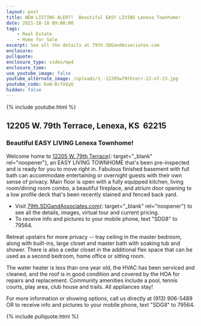```yaml
---
layout: post
title: NEW LISTING ALERT!  Beautiful EASY LIVING Lenexa Townhome!
date: 2021-10-18 09:00:00
tags:
    - Real Estate
    - Home for Sale
excerpt: See all the details at 79th.SDGandAssociates.com
enclosure:
pullquote:
enclosure_type: video/mp4
enclosure_time:
use_youtube_image: false
youtube_alternate_image: /uploads/1--12205w79thterr-22-of-23.jpg
youtube_code: 6oW-BcfoQyQ
hidden: false
---
```

{% include youtube.html %}

## 12205 W. 79th Terrace, Lenexa, KS&nbsp; 62215

### Beautiful EASY LIVING Lenexa Townhome\!

Welcome home to [12205 W. 79th Terrace](http://79th.SDGandAssociates.com){: target="_blank" rel="noopener"}, an EASY LIVING TOWNHOME that's been pre-inspected and is ready for you to move right in. Fabulous finished basement with full bath can accommodate entertaining or overnight guests with their own sense of privacy. Main floor is open with a fully equipped kitchen, living room/dining room combo, a beautiful fireplace, and atrium door opening to a low profile deck that's been recently stained and fenced back yard.

* Visit [79th.SDGandAssociates.com](http://79th.SDGandAssociates.com){: target="_blank" rel="noopener"} to see all the details, images, virtual tour and current pricing.
* To receive info and pictures to your mobile phone, text "SDG8" to 79564.

Retreat upstairs for more privacy -- tray ceiling in the master bedroom, along with built-ins, large closet and master bath with soaking tub and shower. There is also a cedar closet in the additional flex space that can be used as a second bedroom, home office or sitting room.

The water heater is less than one year old, the HVAC has been serviced and cleaned, and the roof is in good condition and covered by the HOA for repairs and replacement. Community amenities include a pool, tennis courts, play area, club house and trails. All appliances stay\!

For more information or showing options, call us directly at (913) 906-5489 OR to receive info and pictures to your mobile phone, text "SDG8" to 79564.

{% include pullquote.html %}
